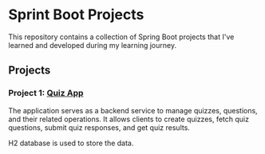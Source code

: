 # Sprint Boot Projects

This repository contains a collection of Spring Boot projects that I've learned and developed during my learning journey.

## Projects

### Project 1: [Quiz App](QuizApp)

The application serves as a backend service to manage quizzes, questions, and their related operations. It allows clients to create quizzes, fetch quiz questions, submit quiz responses, and get quiz results.

H2 database is used to store the data. 